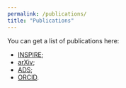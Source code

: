 ```yaml
---
permalink: /publications/
title: "Publications"
---
```


You can get a list of publications here:
- [INSPIRE](https://inspirehep.net/authors/1344967?ui-citation-summary=true);
- [arXiv](http://arxiv.org/a/quintin_j_1);
- [ADS](https://ui.adsabs.harvard.edu/search/q=docs\(library%2FCJaTKNPHThyCaiEhjcmugQ\)&sort=date%20desc%2C%20bibcode%20desc&p_=0);
- [ORCID](https://orcid.org/0000-0003-4532-7026).
